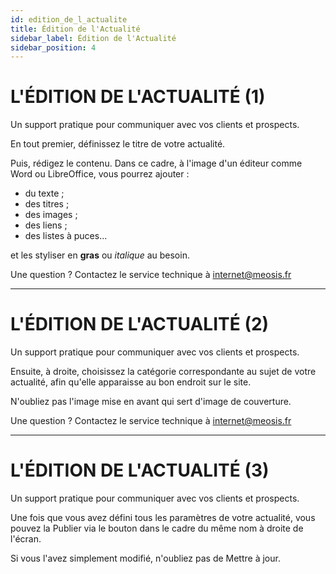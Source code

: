 ```yaml
---
id: edition_de_l_actualite
title: Édition de l'Actualité
sidebar_label: Édition de l'Actualité
sidebar_position: 4
---
```


# L'ÉDITION DE L'ACTUALITÉ (1)

Un support pratique pour communiquer avec vos clients et prospects.

En tout premier, définissez le titre de votre actualité.

Puis, rédigez le contenu. Dans ce cadre, à l'image d'un éditeur comme Word ou LibreOffice, vous pourrez ajouter :

- du texte ;
- des titres ;
- des images ;
- des liens ;
- des listes à puces...

et les styliser en **gras** ou *italique* au besoin.

Une question ? Contactez le service technique à internet@meosis.fr

---

# L'ÉDITION DE L'ACTUALITÉ (2)

Un support pratique pour communiquer avec vos clients et prospects.

Ensuite, à droite, choisissez la catégorie correspondante au sujet de votre actualité, afin qu'elle apparaisse au bon endroit sur le site.

N'oubliez pas l'image mise en avant qui sert d'image de couverture.

Une question ? Contactez le service technique à internet@meosis.fr

---

# L'ÉDITION DE L'ACTUALITÉ (3)

Un support pratique pour communiquer avec vos clients et prospects.

Une fois que vous avez défini tous les paramètres de votre actualité, vous pouvez la Publier via le bouton dans le cadre du même nom à droite de l'écran.

Si vous l'avez simplement modifié, n'oubliez pas de Mettre à jour.



